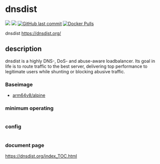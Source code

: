 # dnsdist

[![](https://images.microbadger.com/badges/image/kometchtech/dnsdist.svg)](https://microbadger.com/images/kometchtech/dnsdist "Get your own image badge on microbadger.com")
[![](https://images.microbadger.com/badges/version/kometchtech/dnsdist.svg)](https://microbadger.com/images/kometchtech/dnsdist "Get your own version badge on microbadger.com")
[![GitHub last commit](https://img.shields.io/github/last-commit/google/skia.svg)](https://github.com/kometchtech/docker-build/commits/master/pdns-dnsdist)
[![Docker Pulls](https://img.shields.io/docker/pulls/kometchtech/dnsdist.svg)](https://hub.docker.com/r/kometchtech/dnsdist/)

dnsdist <https://dnsdist.org/>

## description

dnsdist is a highly DNS-, DoS- and abuse-aware loadbalancer. Its goal in life is to route traffic to the best server, delivering top performance to legitimate users while shunting or blocking abusive traffic.

### Baseimage

- [arm64v8/alpine](https://hub.docker.com/r/arm64v8/alpine/)

### minimum operating

```bash
```

### config

```config
```

### document page

<https://dnsdist.org/index_TOC.html>
